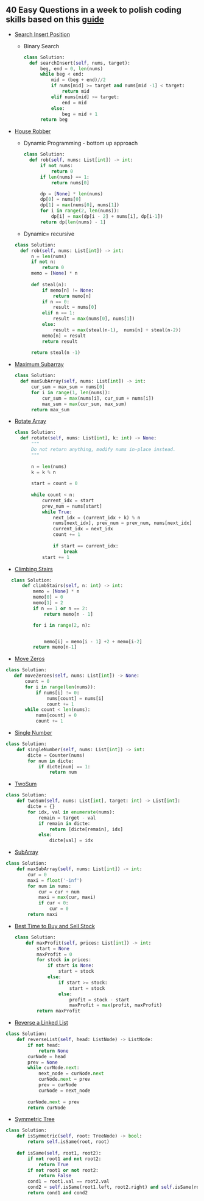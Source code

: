 ## 40 Easy Questions in a week to polish coding skills based on this [guide](https://learntocodetogether.com/top-150-leetcodes-best-practice-problems/)


- [Search Insert Position](https://leetcode.com/problems/search-insert-position/submissions/)
  - Binary Search
    ```python
    class Solution:
      def searchInsert(self, nums, target):
          beg, end = 0, len(nums)
          while beg < end:
              mid = (beg + end)//2
              if nums[mid] >= target and nums[mid -1] < target:
                  return mid
              elif nums[mid] >= target:
                  end = mid
              else:
                  beg = mid + 1
          return beg
      ```

- [House Robber](https://leetcode.com/problems/house-robber/)
  - Dynamic Programming - bottom up approach
    ```python
    class Solution:
      def rob(self, nums: List[int]) -> int:
          if not nums:
              return 0
          if len(nums) == 1:
              return nums[0]

          dp = [None] * len(nums)
          dp[0] = nums[0]
          dp[1] = max(nums[0], nums[1])
          for i in range(2, len(nums)):
              dp[i] = max(dp[i - 2] + nums[i], dp[i-1])
          return dp[len(nums) - 1]
      ```
      
  - Dynamic= recursive
  
  ```python
  class Solution:
    def rob(self, nums: List[int]) -> int:  
        n = len(nums)
        if not n:
            return 0
        memo = [None] * n
        
        def steal(n):
            if memo[n] != None:
                return memo[n]
            if n == 0:
                result = nums[0]
            elif n == 1:
                result = max(nums[0], nums[1])
            else:
                result = max(steal(n-1),  nums[n] + steal(n-2))
            memo[n] = result
            return result
        
        return steal(n -1)
    ```
    
    
- [Maximum Subarray](https://leetcode.com/problems/maximum-subarray/submissions/)
  ```python
  class Solution:
    def maxSubArray(self, nums: List[int]) -> int:
        cur_sum = max_sum = nums[0]
        for i in range(1, len(nums)):
            cur_sum = max(nums[i], cur_sum + nums[i])
            max_sum = max(cur_sum, max_sum)
        return max_sum
   ```
   
   
- [Rotate Array](https://leetcode.com/problems/rotate-array/submissions/)
  ```python
  class Solution:
    def rotate(self, nums: List[int], k: int) -> None:
        """
        Do not return anything, modify nums in-place instead.
        """
        
        n = len(nums)
        k = k % n
        
        start = count = 0
        
        while count < n:
            current_idx = start
            prev_num = nums[start]
            while True:
                next_idx = (current_idx + k) % n
                nums[next_idx], prev_num = prev_num, nums[next_idx]
                current_idx = next_idx
                count += 1
                
                if start == current_idx:
                    break
            start += 1
     ```

- [Climbing Stairs](https://leetcode.com/problems/climbing-stairs/)
```python
  class Solution:
      def climbStairs(self, n: int) -> int:
          memo = [None] * n
          memo[0] = 0
          memo[1] = 2
          if n == 1 or n == 2:
              return memo[n - 1]

          for i in range(2, n):


              memo[i] = memo[i - 1] +2 + memo[i-2] 
          return memo[n-1]
 ```
 
 - [Move Zeros](https://leetcode.com/problems/move-zeroes/submissions/)
 ```python
 class Solution:
    def moveZeroes(self, nums: List[int]) -> None:
        count = 0
        for i in range(len(nums)):
            if nums[i] != 0:
                nums[count] = nums[i]
                count += 1
        while count < len(nums):
            nums[count] = 0
            count += 1
  ```
  
  
  - [Single Number](https://leetcode.com/problems/single-number/)

```python
class Solution:
    def singleNumber(self, nums: List[int]) -> int:
        dicte = Counter(nums)
        for num in dicte:
            if dicte[num] == 1:
                return num
```

- [TwoSum](https://leetcode.com/problems/two-sum/submissions/)
```python
class Solution:
    def twoSum(self, nums: List[int], target: int) -> List[int]:
        dicte = {}
        for idx, val in enumerate(nums):
            remain = target - val
            if remain in dicte:
                return [dicte[remain], idx]
            else:
                dicte[val] = idx
```

- [SubArray](https://leetcode.com/problems/maximum-subarray/)
```python
class Solution:
    def maxSubArray(self, nums: List[int]) -> int:
        cur = 0
        maxi = float('-inf')
        for num in nums:
            cur = cur + num
            maxi = max(cur, maxi)
            if cur < 0:
                cur = 0
        return maxi
```

- [Best Time to Buy and Sell Stock](https://leetcode.com/problems/best-time-to-buy-and-sell-stock/submissions/)
  ```python
  class Solution:
      def maxProfit(self, prices: List[int]) -> int:
          start = None
          maxProfit = 0
          for stock in prices:
              if start is None:
                  start = stock
              else:            
                  if start >= stock:          
                      start = stock     
                  else:
                      profit = stock - start
                      maxProfit = max(profit, maxProfit)
          return maxProfit
  ```
  
- [Reverse a Linked List](https://leetcode.com/problems/reverse-linked-list/)
```python
class Solution:
    def reverseList(self, head: ListNode) -> ListNode:
        if not head:
            return None
        curNode = head
        prev = None
        while curNode.next:
            next_node = curNode.next
            curNode.next = prev
            prev = curNode
            curNode = next_node
            
        curNode.next = prev
        return curNode
```

- [Symmetric Tree](https://leetcode.com/problems/symmetric-tree/submissions/)
```python
class Solution:
    def isSymmetric(self, root: TreeNode) -> bool:
        return self.isSame(root, root)
    
    def isSame(self, root1, root2):
        if not root1 and not root2:
            return True
        if not root1 or not root2:
            return False
        cond1 = root1.val == root2.val
        cond2 = self.isSame(root1.left, root2.right) and self.isSame(root1.right, root2.left)
        return cond1 and cond2
```
